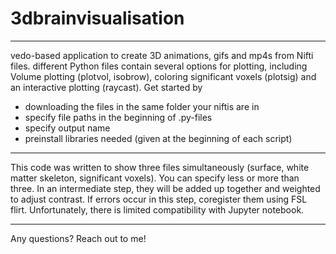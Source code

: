 # 3dbrainvisualisation
---
vedo-based application to create 3D animations, gifs and mp4s from Nifti files. 
different Python files contain several options for plotting, including Volume plotting (plotvol, isobrow), coloring significant voxels (plotsig) and an interactive plotting (raycast). 
Get started by
- downloading the files in the same folder your niftis are in
- specify file paths in the beginning of .py-files
- specify output name
- preinstall libraries needed (given at the beginning of each script)
---
This code was written to show three files simultaneously (surface, white matter skeleton, significant voxels). You can specify less or more than three. In an intermediate step, they will be added up together and weighted to adjust contrast. If errors occur in this step, coregister them using FSL flirt.
Unfortunately, there is limited compatibility with Jupyter notebook.

---
Any questions? Reach out to me! 
